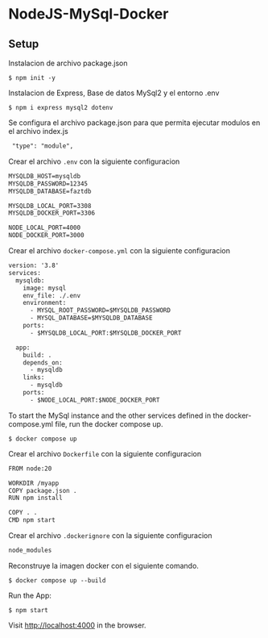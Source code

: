 # NodeJS-MySql-Docker

## Setup

Instalacion de archivo package.json
```console
$ npm init -y
```

Instalacion de Express, Base de datos MySql2 y el entorno .env
```console
$ npm i express mysql2 dotenv
```

Se configura el archivo package.json para que permita ejecutar modulos en el archivo index.js
```txt
 "type": "module",
```

Crear el archivo `.env` con la siguiente configuracion
```txt
MYSQLDB_HOST=mysqldb
MYSQLDB_PASSWORD=12345
MYSQLDB_DATABASE=faztdb

MYSQLDB_LOCAL_PORT=3308
MYSQLDB_DOCKER_PORT=3306

NODE_LOCAL_PORT=4000
NODE_DOCKER_PORT=3000
```

Crear el archivo `docker-compose.yml` con la siguiente configuracion
```txt
version: '3.8'
services:
  mysqldb:
    image: mysql
    env_file: ./.env
    environment:
      - MYSQL_ROOT_PASSWORD=$MYSQLDB_PASSWORD
      - MYSQL_DATABASE=$MYSQLDB_DATABASE
    ports:
      - $MYSQLDB_LOCAL_PORT:$MYSQLDB_DOCKER_PORT

  app:
    build: .
    depends_on:
      - mysqldb
    links:
      - mysqldb
    ports:
      - $NODE_LOCAL_PORT:$NODE_DOCKER_PORT

```

To start the MySql instance and the other services defined in the docker-compose.yml file, run the docker compose up.

```console
$ docker compose up
```

Crear el archivo `Dockerfile` con la siguiente configuracion
```txt
FROM node:20

WORKDIR /myapp
COPY package.json .
RUN npm install

COPY . .
CMD npm start
```

Crear el archivo `.dockerignore` con la siguiente configuracion
```txt
node_modules
```

Reconstruye la imagen docker con el siguiente comando.

```console
$ docker compose up --build
```

Run the App:

```console
$ npm start
```

Visit [http://localhost:4000](http://localhost:4000) in the browser.
